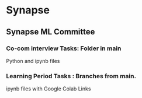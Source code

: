# Synapse
## Synapse ML Committee 

### Co-com interview Tasks: Folder in main

Python and ipynb files

### Learning Period Tasks : Branches from main.

ipynb files with Google Colab Links


